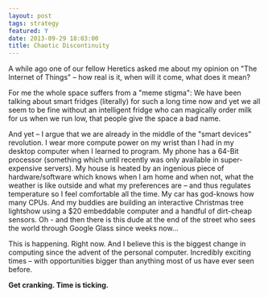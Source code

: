 ```yaml
---
layout: post
tags: strategy
featured: Y
date: 2013-09-29 18:03:00
title: Chaotic Discontinuity
---
```

A while ago one of our fellow Heretics asked me about my opinion on "The Internet of Things" – how real is it, when will it come, what does it mean?

For me the whole space suffers from a "meme stigma": We have been talking about smart fridges (literally) for such a long time now and yet we all seem to be fine without an intelligent fridge who can magically order milk for us when we run low, that people give the space a bad name.

And yet – I argue that we are already in the middle of the "smart devices" revolution. I wear more compute power on my wrist than I had in my desktop computer when I learned to program. My phone has a 64-Bit processor (something which until recently was only available in super-expensive servers). My house is heated by an ingenious piece of hardware/software which knows when I am home and when not, what the weather is like outside and what my preferences are – and thus regulates temperature so I feel comfortable all the time. My car has god-knows how many CPUs. And my buddies are building an interactive Christmas tree lightshow using a $20 embeddable computer and a handful of dirt-cheap sensors. Oh - and then there is this dude at the end of the street who sees the world through Google Glass since weeks now… 

This is happening. Right now. And I believe this is the biggest change in computing since the advent of the personal computer. Incredibly exciting times – with opportunities bigger than anything most of us have ever seen before.

**Get cranking. Time is ticking.**